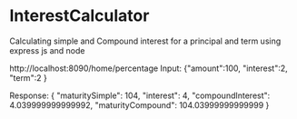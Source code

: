# InterestCalculator
Calculating simple and Compound interest for a principal and term using express js and node

http://localhost:8090/home/percentage
Input:
{"amount":100,
	"interest":2,
	"term":2
}

Response:
{
    "maturitySimple": 104,
    "interest": 4,
    "compoundInterest": 4.039999999999992,
    "maturityCompound": 104.03999999999999
}

